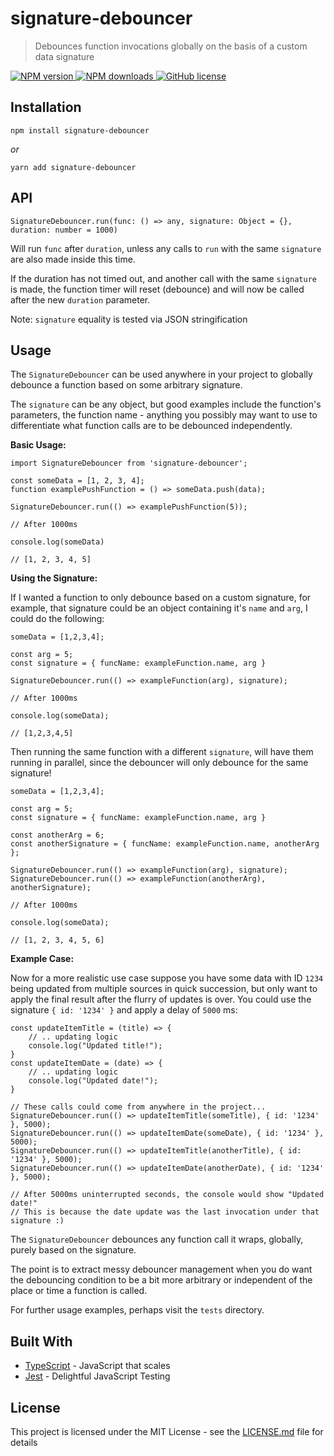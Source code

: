# signature-debouncer

> Debounces function invocations globally on the basis of a custom data signature

<p>
  <a href="https://www.npmjs.com/package/signature-debouncer"><img src="https://img.shields.io/npm/v/signature-debouncer/latest.svg?style=flat-square" alt="NPM version" /> </a>
  <a href="https://www.npmjs.com/package/signature-debouncer"><img src="https://img.shields.io/npm/dm/signature-debouncer.svg?style=flat-square" alt="NPM downloads"/> </a>
  <a href="https://github.com/ethanhusband/signature-debouncer/blob/main/LICENSE.md"><img src="https://img.shields.io/npm/l/signature-debouncer.svg?style=flat-square" alt="GitHub license"/> </a>
</p>

## Installation

```npm install signature-debouncer```

*or*

```yarn add signature-debouncer```

## API

`SignatureDebouncer.run(func: () => any, signature: Object = {}, duration: number = 1000)`

Will run `func` after `duration`, unless any calls to `run` with the same `signature` are also made inside this time.

If the duration has not timed out, and another call with the same `signature` is made, the function timer will reset (debounce) and will now be called after the new `duration` parameter.

Note: `signature` equality is tested via JSON stringification

## Usage

The `SignatureDebouncer` can be used anywhere in your project to globally debounce a function based on some arbitrary signature. 

The `signature` can be any object, but good examples include the function's parameters, the function name - anything you possibly may want to use to differentiate what function calls are to be debounced independently.

**Basic Usage:**

```
import SignatureDebouncer from 'signature-debouncer';

const someData = [1, 2, 3, 4];
function examplePushFunction = () => someData.push(data);

SignatureDebouncer.run(() => examplePushFunction(5));

// After 1000ms

console.log(someData)

// [1, 2, 3, 4, 5]

```

**Using the Signature:**

If I wanted a function to only debounce based on a custom signature, for example, that signature could be an object containing it's `name` and `arg`, I could do the following:

```
someData = [1,2,3,4];

const arg = 5;
const signature = { funcName: exampleFunction.name, arg }

SignatureDebouncer.run(() => exampleFunction(arg), signature);

// After 1000ms

console.log(someData);

// [1,2,3,4,5]
```

Then running the same function with a different `signature`, will have them running in parallel, since the debouncer will only debounce for the same signature!

```
someData = [1,2,3,4];

const arg = 5;
const signature = { funcName: exampleFunction.name, arg }

const anotherArg = 6;
const anotherSignature = { funcName: exampleFunction.name, anotherArg };

SignatureDebouncer.run(() => exampleFunction(arg), signature);
SignatureDebouncer.run(() => exampleFunction(anotherArg), anotherSignature);

// After 1000ms

console.log(someData);

// [1, 2, 3, 4, 5, 6]
```

**Example Case:**

Now for a more realistic use case suppose you have some data with ID `1234` being updated from multiple sources in quick succession, but only want to apply the final result after the flurry of updates is over. You could use the signature `{ id: '1234' }` and apply a delay of `5000` ms:
```
const updateItemTitle = (title) => {
    // .. updating logic
    console.log("Updated title!");
}
const updateItemDate = (date) => {
    // .. updating logic
    console.log("Updated date!");
}

// These calls could come from anywhere in the project...
SignatureDebouncer.run(() => updateItemTitle(someTitle), { id: '1234' }, 5000);
SignatureDebouncer.run(() => updateItemDate(someDate), { id: '1234' }, 5000);
SignatureDebouncer.run(() => updateItemTitle(anotherTitle), { id: '1234' }, 5000);
SignatureDebouncer.run(() => updateItemDate(anotherDate), { id: '1234' }, 5000);

// After 5000ms uninterrupted seconds, the console would show "Updated date!"
// This is because the date update was the last invocation under that signature :)
```

The `SignatureDebouncer` debounces any function call it wraps, globally, purely based on the signature. 

The point is to extract messy debouncer management when you do want the debouncing condition to be a bit more arbitrary or independent of the place or time a function is called.

For further usage examples, perhaps visit the `tests` directory.

## Built With

- [TypeScript](https://www.typescriptlang.org/) - JavaScript that scales
- [Jest](https://jestjs.io/) - Delightful JavaScript Testing

## License

This project is licensed under the MIT License - see the [LICENSE.md](LICENSE.md) file for details
